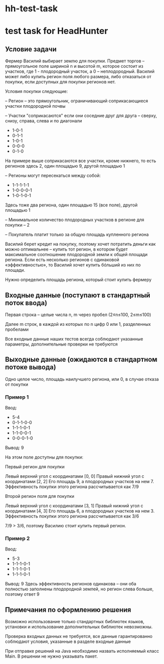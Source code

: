 # hh-test-task
# test task for HeadHunter

## Условие задачи

Фермер Василий выбирает землю для покупки. Предмет торгов – прямоугольное поле шириной n и высотой m, которое состоит из участков, где 1 - плодородный участок, а 0 – неплодородный. Василий может либо купить регион поля любого размера, либо отказаться от покупки, если доступных для покупки регионов нет.

Условия покупки следующие:

– Регион – это прямоугольник, ограничивающий соприкасающиеся участки плодородной почвы

– Участки "соприкасаются" если они соседние друг для друга – сверху, снизу, справа, слева и по диагонали

  - 1-0-1
  - 0-1-1
  - 1-0-1
  - 0-0-0
  - 0-1-0

На примере выше соприкасаются все участки, кроме нижнего, то есть регионов здесь 2, один площадью 9, другой площадью 1

– Регионы могут пересекаться между собой:

  - 1-1-1-1-1
  - 1-0-0-0-1
  - 1-0-1-0-1

Здесь тоже два региона, один площадью 15 (все поле), другой площадью 1

– Минимальное количество плодородных участков в регионе для покупки – 2

– Покупатель платит только за общую площадь купленного региона


Василий берет кредит на покупку, поэтому хочет потратить деньги как можно оптимальнее – купить тот регион, в котором будет максимальное соотношение плодородной земли к общей площади региона. Если есть несколько регионов с одинаковой «эффективностью», то Василий хочет купить бóльший из них по площади.

Нужно определить площадь региона, который стоит купить фермеру

## Входные данные (поступают в стандартный поток ввода)
Первая строка – целые числа n, m через пробел (2≤n≤100, 2≤m≤100)

Далее m строк, в каждой из которых по n цифр 0 или 1, разделенных пробелами

Все входные данные наших тестов всегда соблюдают указанные параметры, дополнительные проверки не требуются

## Выходные данные (ожидаются в стандартном потоке вывода)
Одно целое число, площадь наилучшего региона, или 0, в случае отказа от покупки

### Пример 1
Ввод:

- 5-4
- 0-1-1-0-0
- 1-1-1-0-1
- 1-1-0-0-1
- 0-0-0-1-0

Вывод: 9

На этом поле доступны для покупки:

Первый регион для покупки

Левый верхний угол с координатами [0, 0]
Правый нижний угол с координатами [2, 2]
Его площадь 9, а плодородных участков на нем 7.
Эффективность покупки этого региона рассчитывается как 7/9

Второй регион поля для покупки

Левый верхний угол с координатами [3, 1]
Правый нижний угол с координатами [4, 3]
Его площадь 6, а плодородных участков на нем 3.
Эффективность покупки этого региона рассчитывается как 3/6

7/9 > 3/6, поэтому Василию стоит купить первый регион.

### Пример 2
Ввод:
- 5-3
- 1-1-1-0-1
- 1-1-1-0-1
- 1-1-1-0-1

Вывод: 9
Здесь эффективность регионов одинакова – они оба полностью заполнены плодородной землей, но регион слева больше, поэтому ответ 9

## Примечания по оформлению решения
Возможно использование только стандартных библиотек языков, установки и использование дополнительных библиотек невозможны.

Проверка входных данных не требуется, все данные гарантированно соблюдают условия, указанные в разделе входные данные

При отправке решений на Java необходимо назвать исполняемый класс Main. В решении не нужно указывать пакет.